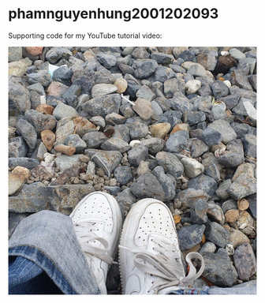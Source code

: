 # phamnguyenhung2001202093

Supporting code for my YouTube tutorial video:

[![Image.png](https://github.com/PhamNguyenHung0910/BT5_Buoi4_/blob/main/hihi.jpg)](https://www.youtube.com/watch?v=i0nd3NPJ4MI)
